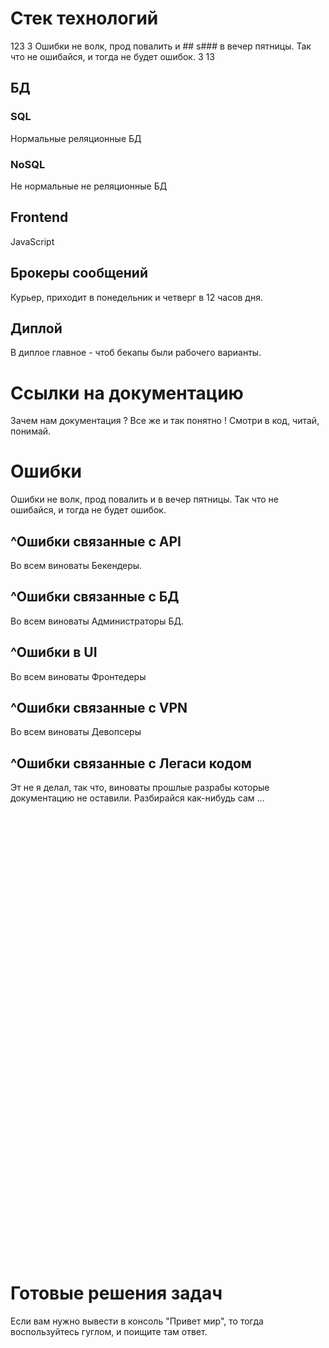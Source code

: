 # Стек технологий

123 3 Ошибки не волк, прод повалить и ## s### в вечер пятницы. Так что не
ошибайся, и тогда не будет ошибок. 3 13

## БД

### SQL

Нормальные реляционные БД

### NoSQL

Не нормальные не реляционные БД

## Frontend

JavaScript

## Брокеры сообщений

Курьер, приходит в понедельник и четверг в 12 часов дня.

## Диплой

В диплое главное - чтоб бекапы были рабочего варианты.

# Ссылки на документацию

Зачем нам документация ? Все же и так понятно ! Смотри в код, читай, понимай.

# Ошибки

Ошибки не волк, прод повалить и в вечер пятницы. Так что не ошибайся, и тогда не
будет ошибок.

## ^Ошибки связанные с API

Во всем виноваты Бекендеры.

## ^Ошибки связанные с БД

Во всем виноваты Администраторы БД.

## ^Ошибки в UI

Во всем виноваты Фронтедеры

## ^Ошибки связанные с VPN

Во всем виноваты Девопсеры

## ^Ошибки связанные с Легаси кодом

Эт не я делал, так что, виноваты прошлые разрабы которые документацию не
оставили. Разбирайся как-нибудь сам ...

<br><br><br><br><br><br><br><br><br><br><br><br><br><br><br><br><br><br><br><br><br><br><br><br><br><br><br><br><br><br><br><br><br><br><br><br><br><br><br><br><br><br>

# Готовые решения задач

Если вам нужно вывести в консоль "Привет мир", то тогда воспользуйтесь гуглом, и
поищите там ответ.
